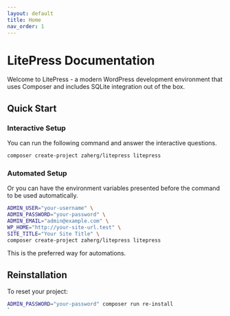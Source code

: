 ```yaml
---
layout: default
title: Home
nav_order: 1
---
```


# LitePress Documentation

Welcome to LitePress - a modern WordPress development environment that uses Composer and includes SQLite integration out of the box.

## Quick Start

### Interactive Setup

You can run the following command and answer the interactive questions.

```bash
composer create-project zaherg/litepress litepress
```

### Automated Setup

Or you can have the environment variables presented before the command to be used automatically.

```bash
ADMIN_USER="your-username" \
ADMIN_PASSWORD="your-password" \
ADMIN_EMAIL="admin@example.com" \
WP_HOME="http://your-site-url.test" \
SITE_TITLE="Your Site Title" \
composer create-project zaherg/litepress litepress
```

This is the preferred way for automations.


## Reinstallation

To reset your project:

```bash
ADMIN_PASSWORD="your-password" composer run re-install
`
